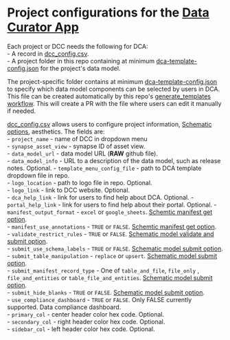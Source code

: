 # Project configurations for the [Data Curator App](github.com/sage-Bionetworks/data_curator)

Each project or DCC needs the following for DCA:  
    - A record in [dcc_config.csv](dcc_config.csv).  
    - A project folder in this repo containing at minimum [dca-template-config.json](demo/dca-template-config.json) for the project's data model.  

The project-specific folder contains at minimum [dca-template-config.json](demo/dca-template-config.json) to specify which data model components can be selected by users in DCA. This file can be created automatically by this repo's [generate_templates workflow](.github/workflows/generate_templates.yml). This will create a PR with the file where users can edit it manually if needed.

[dcc_config.csv](dcc_config.csv) allows users to configure project information, [Schematic options](https://sage-schematic.readthedocs.io/en/develop/cli_reference.html), aesthetics. The fields are:  
    - `project_name` - name of DCC in dropdown menu  
    - `synapse_asset_view` - synapse ID of asset view.  
    - `data_model_url` - data model URL (**RAW** github file).  
    - `data_model_info` - URL to a description of the data model, such as release notes. Optional.
    - `template_menu_config_file` - path to DCA template dropdown file in repo.  
    - `logo_location` - path to logo file in repo. Optional.  
    - `logo_link` - link to DCC website. Optional.  
    - `dca_help_link` - link for users to find help about DCA. Optional.
    - `portal_help_link` - link for users to find help about their portal. Optional.
    - `manifest_output_format` - `excel` or `google_sheets`. [Schemtic manifest get option](https://sage-schematic.readthedocs.io/en/develop/cli_reference.html#schematic-manifest-get).  
    - `manifest_use_annotations` - `TRUE` or `FALSE`. [Schemtic manifest get option](https://sage-schematic.readthedocs.io/en/develop/cli_reference.html#schematic-manifest-get).  
    - `validate_restrict_rules` - `TRUE` or `FALSE`. [Schematic model validate and submit option](https://sage-schematic.readthedocs.io/en/develop/cli_reference.html#schematic-model-validate).  
    - `submit_use_schema_labels` - `TRUE` or `FALSE`. [Schematic model submit option](https://sage-schematic.readthedocs.io/en/develop/cli_reference.html#schematic-model-submit).  
    - `submit_table_manipulation` - `replace` or `upsert`. [Schematic model submit option](https://sage-schematic.readthedocs.io/en/develop/cli_reference.html#schematic-model-submit).  
    - `submit_manifest_record_type` - One of `table_and_file`, `file_only` , `file_and_entities` or `table_file_and_entities`. [Schematic model submit option](https://sage-schematic.readthedocs.io/en/develop/cli_reference.html#schematic-model-submit).  
    - `submit_hide_blanks` - `TRUE` or `FALSE`. [Schematic model submit option](https://sage-schematic.readthedocs.io/en/develop/cli_reference.html#schematic-model-submit).  
    - `use_compliance_dashboard` - `TRUE` or `FALSE`. Only FALSE currently supported. Data compliance dashboard.   
    - `primary_col` - center header color hex code. Optional.  
    - `secondary_col` - right header color hex code. Optional.  
    - `sidebar_col` - left header color hex code. Optional.   
